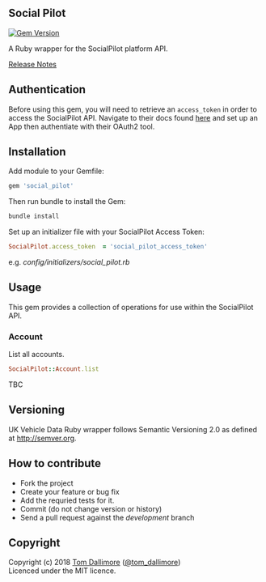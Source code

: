 ## Social Pilot

[![Gem Version](https://badge.fury.io/rb/social_pilot.svg)](https://badge.fury.io/rb/social_pilot)

A Ruby wrapper for the SocialPilot platform API.

[Release Notes](http://release.tomdallimore.com/projects/social-pilot)

## Authentication

Before using this gem, you will need to retrieve an `access_token` in order to access the SocialPilot API. Navigate to their docs found [here](https://developer.socialpilot.co) and set up an App then authentiate with their OAuth2 tool.

## Installation

Add module to your Gemfile:

```ruby
gem 'social_pilot'
```

Then run bundle to install the Gem:

```sh
bundle install
```

Set up an initializer file with your SocialPilot Access Token:

```ruby
SocialPilot.access_token  = 'social_pilot_access_token'
```
e.g. *config/initializers/social_pilot.rb*

## Usage

This gem provides a collection of operations for use within the SocialPilot API.

### Account

List all accounts.

```ruby
SocialPilot::Account.list
```

TBC

## Versioning

UK Vehicle Data Ruby wrapper follows Semantic Versioning 2.0 as defined at
<http://semver.org>.

## How to contribute

* Fork the project
* Create your feature or bug fix
* Add the requried tests for it.
* Commit (do not change version or history)
* Send a pull request against the *development* branch

## Copyright
Copyright (c) 2018 [Tom Dallimore](http://www.tomdallimore.com/?utm_source=social_pilot&utm_medium=website&utm_campaign=tomdallimore) ([@tom_dallimore](http://twitter.com/tom_dallimore))  
Licenced under the MIT licence.

